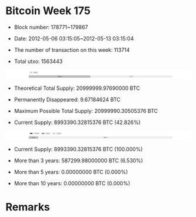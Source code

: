 # Bitcoin Week 175

- Block number: 178771~179867

- Date: 2012-05-06 03:15:05~2012-05-13 03:15:04

- The number of transaction on this week: 113714

- Total utxo: 1563443

![](../images/mined_week175.png)

- Theoretical Total Supply: 20999999.97690000 BTC

- Permanently Disappeared: 9.67184624 BTC

- Maximum Possible Total Supply: 20999990.30505376 BTC

- Current Supply: 8993390.32815376 BTC (42.826%)

![](../images/year_week175.png)


- Current Supply: 8993390.32815376 BTC (100.000%)

- More than 3 years: 587299.98000000 BTC (6.530%)

- More than 5 years: 0.00000000 BTC (0.000%)

- More than 10 years: 0.00000000 BTC (0.000%)

# Remarks

